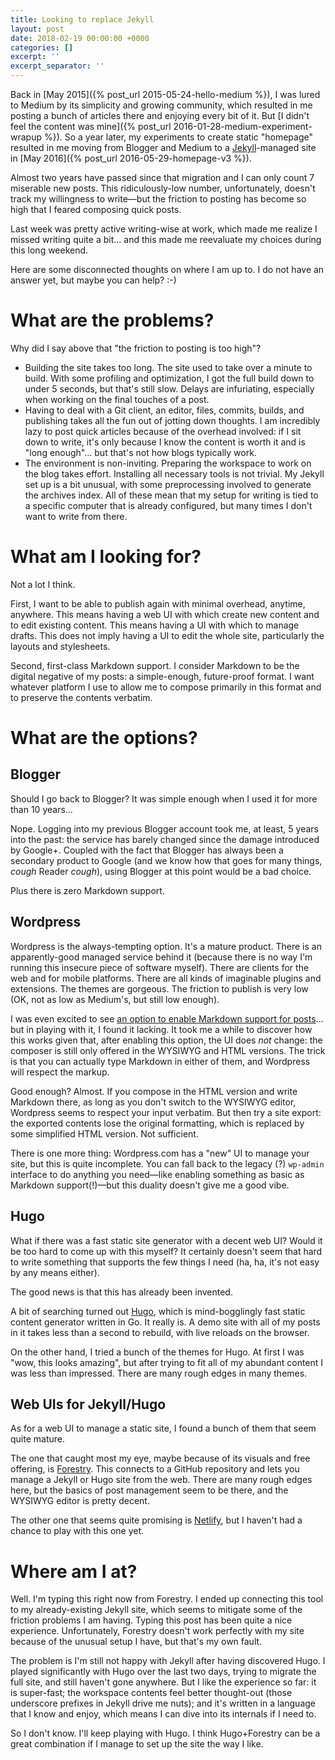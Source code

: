 ```yaml
---
title: Looking to replace Jekyll
layout: post
date: 2018-02-19 00:00:00 +0000
categories: []
excerpt: ''
excerpt_separator: ''
---
```

Back in [May 2015]({% post_url 2015-05-24-hello-medium %}), I was lured to Medium by its simplicity and growing community, which resulted in me posting a bunch of articles there and enjoying every bit of it. But [I didn't feel the content was mine]({% post_url 2016-01-28-medium-experiment-wrapup %}). So a year later, my experiments to create static "homepage" resulted in me moving from Blogger and Medium to a [Jekyll](https://jekyllrb.com/)-managed site in [May 2016]({% post_url 2016-05-29-homepage-v3 %}).

Almost two years have passed since that migration and I can only count 7 miserable new posts. This ridiculously-low number, unfortunately, doesn't track my willingness to write—but the friction to posting has become so high that I feared composing quick posts.

Last week was pretty active writing-wise at work, which made me realize I missed writing quite a bit... and this made me reevaluate my choices during this long weekend.

Here are some disconnected thoughts on where I am up to. I do not have an answer yet, but maybe you can help? :-)

# What are the problems?

Why did I say above that "the friction to posting is too high"?

* Building the site takes too long. The site used to take over a minute to build. With some profiling and optimization, I got the full build down to under 5 seconds, but that's still slow. Delays are infuriating, especially when working on the final touches of a post.
* Having to deal with a Git client, an editor, files, commits, builds, and publishing takes all the fun out of jotting down thoughts. I am incredibly lazy to post quick articles because of the overhead involved: if I sit down to write, it's only because I know the content is worth it and is "long enough"... but that's not how blogs typically work.
* The environment is non-inviting. Preparing the workspace to work on the blog takes effort. Installing all necessary tools is not trivial. My Jekyll set up is a bit unusual, with some preprocessing involved to generate the archives index. All of these mean that my setup for writing is tied to a specific computer that is already configured, but many times I don't want to write from there.

# What am I looking for?

Not a lot I think.

First, I want to be able to publish again with minimal overhead, anytime, anywhere. This means having a web UI with which create new content and to edit existing content. This means having a UI with which to manage drafts. This does not imply having a UI to edit the whole site, particularly the layouts and stylesheets.

Second, first-class Markdown support. I consider Markdown to be the digital negative of my posts: a simple-enough, future-proof format. I want whatever platform I use to allow me to compose primarily in this format and to preserve the contents verbatim.

# What are the options?

## Blogger

Should I go back to Blogger? It was simple enough when I used it for more than 10 years...

Nope. Logging into my previous Blogger account took me, at least, 5 years into the past: the service has barely changed since the damage introduced by Google+. Coupled with the fact that Blogger has always been a secondary product to Google (and we know how that goes for many things, _cough_ Reader _cough_), using Blogger at this point would be a bad choice.

Plus there is zero Markdown support.

## Wordpress

Wordpress is the always-tempting option. It's a mature product. There is an apparently-good managed service behind it (because there is no way I'm running this insecure piece of software myself). There are clients for the web and for mobile platforms. There are all kinds of imaginable plugins and extensions. The themes are gorgeous. The friction to publish is very low (OK, not as low as Medium's, but still low enough).

I was even excited to see [an option to enable Markdown support for posts](https://en.support.wordpress.com/markdown/)... but in playing with it, I found it lacking. It took me a while to discover how this works given that, after enabling this option, the UI does _not_ change: the composer is still only offered in the WYSIWYG and HTML versions. The trick is that you can actually type Markdown in either of them, and Wordpress will respect the markup.

Good enough? Almost. If you compose in the HTML version and write Markdown there, as long as you don't switch to the WYSIWYG editor, Wordpress seems to respect your input verbatim. But then try a site export: the exported contents lose the original formatting, which is replaced by some simplified HTML version. Not sufficient.

There is one more thing: Wordpress.com has a "new" UI to manage your site, but this is quite incomplete. You can fall back to the legacy (?) `wp-admin` interface to do anything you need—like enabling something as basic as Markdown support(!)—but this duality doesn't give me a good vibe.

## Hugo

What if there was a fast static site generator with a decent web UI? Would it be too hard to come up with this myself? It certainly doesn't seem that hard to write something that supports the few things I need (ha, ha, it's not easy by any means either).

The good news is that this has already been invented.

A bit of searching turned out [Hugo](https://gohugo.io/), which is mind-bogglingly fast static content generator written in Go. It really is. A demo site with all of my posts in it takes less than a second to rebuild, with live reloads on the browser.

On the other hand, I tried a bunch of the themes for Hugo. At first I was "wow, this looks amazing", but after trying to fit all of my abundant content I was less than impressed. There are many rough edges in many themes.

## Web UIs for Jekyll/Hugo

As for a web UI to manage a static site, I found a bunch of them that seem quite mature.

The one that caught most my eye, maybe because of its visuals and free offering, is [Forestry](http://forestry.io/). This connects to a GitHub repository and lets you manage a Jekyll or Hugo site from the web. There are many rough edges here, but the basics of post management seem to be there, and the WYSIWYG editor is pretty decent.

The other one that seems quite promising is [Netlify](http://netlify.com/), but I haven't had a chance to play with this one yet.

# Where am I at?

Well. I'm typing this right now from Forestry. I ended up connecting this tool to my already-existing Jekyll site, which seems to mitigate some of the friction problems I am having. Typing this post has been quite a nice experience. Unfortunately, Forestry doesn't work perfectly with my site because of the unusual setup I have, but that's my own fault.

The problem is I'm still not happy with Jekyll after having discovered Hugo. I played significantly with Hugo over the last two days, trying to migrate the full site, and still haven't gone anywhere. But I like the experience so far: it is super-fast; the workspace contents feel better thought-out (those underscore prefixes in Jekyll drive me nuts); and it's written in a language that I know and enjoy, which means I can dive into its internals if I need to.

So I don't know. I'll keep playing with Hugo. I think Hugo+Forestry can be a great combination if I manage to set up the site the way I like.